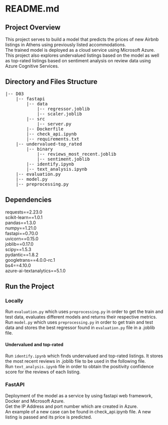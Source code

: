 # README.md


## Project Overview

This project serves to build a model that predicts the prices of new Airbnb listings in Athens using previously listed accommodations. \
The trained model is deployed as a cloud service using Microsoft Azure. \
This project also explores undervalued listings based on the model as well as top-rated listings based on sentiment analysis on review data using Azure Cognitive Services.


## Directory and Files Structure
<pre>
|-- D03 
    |-- fastapi 
        |-- data 
            |-- regressor.joblib 
            |-- scaler.joblib 
        |-- src 
            |-- server.py 
        |-- Dockerfile 
        |-- check_api.ipynb 
        |-- requirements.txt 
    |-- undervalued-top_rated 
        |-- binary
            |-- reviews_most_recent.joblib
            |-- sentiment.joblib
        |-- identify.ipynb
        |-- text_analysis.ipynb
    |-- evaluation.py 
    |-- model.py
    |-- preprocessing.py
</pre>

## Dependencies 

requests==2.23.0 \
scikit-learn==1.0.1 \
pandas==1.3.0 \
numpy==1.21.0 \
fastapi==0.70.0 \
uvicorn==0.15.0 \
joblib==0.17.0 \
scipy==1.5.3 \
pydantic==1.8.2 \
googletrans==4.0.0-rc.1 \
bs4==4.10.0 \
azure-ai-textanalytics==5.1.0


## Run the Project

### Locally

Run `evaluation.py` which uses `preprocessing.py` in order to get the train and test data, evaluates different models and returns their respective metrics. \
Run `model.py` which uses `preprocessing.py` in order to get train and test data and stores the best regressor found in `evaluation.py` file in a .joblib file.

#### Undervalued and top-rated

Run `identify.ipynb` which finds undervalued and top-rated listings. It stores the most recent reviews in .joblib file to be used in the following file. \
Run `text_analysis.ipynb` file in order to obtain the positivity confidence score for the reviews of each listing.  

### FastAPI

Deployment of the model as a service by using fastapi web framework, Docker and Microsoft Azure. \
Get the IP Address and port number which are created in Azure. \
An example of a new case can be found in check_api.ipynb file. A new listing is passed and its price is predicted.
